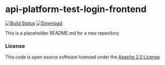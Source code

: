 # api-platform-test-login-frontend

[![Build Status](https://travis-ci.org/hmrc/api-platform-test-login-frontend.svg)](https://travis-ci.org/hmrc/api-platform-test-login-frontend) [ ![Download](https://api.bintray.com/packages/hmrc/releases/api-platform-test-login-frontend/images/download.svg) ](https://bintray.com/hmrc/releases/api-platform-test-login-frontend/_latestVersion)

This is a placeholder README.md for a new repository

### License

This code is open source software licensed under the [Apache 2.0 License]("http://www.apache.org/licenses/LICENSE-2.0.html")